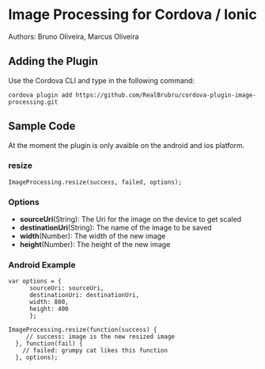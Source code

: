 # Image Processing for Cordova / Ionic #

Authors: Bruno Oliveira, Marcus Oliveira

## Adding the Plugin ##

Use the Cordova CLI and type in the following command:

`cordova plugin add https://github.com/RealBrubru/cordova-plugin-image-processing.git`

## Sample Code

At the moment the plugin is only avaible on the android and ios platform.

### resize

    ImageProcessing.resize(success, failed, options);

### Options
  - **sourceUri**(String): The Uri for the image on the device to get scaled
  - **destinationUri**(String): The name of the image to be saved
  - **width**(Number): The width of the new image
  - **height**(Number): The height of the new image

### Android Example
    var options = {
          sourceUri: sourceUri,
          destinationUri: destinationUri,
          width: 800,
          height: 400
          };

    ImageProcessing.resize(function(success) {
         // success: image is the new resized image
      }, function(fail) {
        // failed: grumpy cat likes this function
      }, options);

